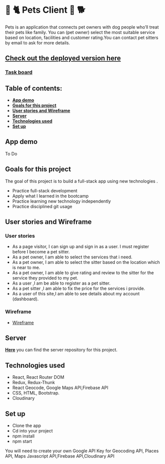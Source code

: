 #  🐾 🐈‍ Pets Client 🐾 🐕

Pets is an application that connects pet owners with dog people who’ll treat their pets like family. You can (pet owner) select the most suitable service based on location, facilities and customer rating.You can contact pet sitters by email to ask for more details.

## [Check out the deployed version here](https://happy-pets.netlify.app/)

### [Task board](https://github.com/users/padmasritumati/projects/1)

## Table of contents:

- **[App demo](#app-demo)**
- **[Goals for this project](#goals-for-this-project)**
- **[User stories and Wireframe](#user-stories)**
- **[Server](#server)**
- **[Technologies used](#technologies-used)**
- **[Set up](#set-up)**


## App demo

To Do


## Goals for this project

The goal of this project is to build a full-stack app using new technologies .

- Practice full-stack development
- Apply what I learned in the bootcamp
- Practice learning new technology independently
- Practice disciplined git usage

## User stories and Wireframe 

### User stories

- As a page visitor, I can sign up and sign in as a user. I must register before I become a pet sitter.
- As a pet owner, I am able to select the services that i need.
- As a pet owner, I am able to select the sitter based on the location which is near to me.
- As a pet owner, I am able to give rating and review to the sitter for the service they provided to my pet.
- As a user ,I am be able to register as a pet sitter.
- As a pet sitter ,I am able to fix the price for the services i provide.
- As a user of this site,I am able to see details about my account (dashboard).

### Wireframe 

- [Wireframe](https://wireframepro.mockflow.com/view/Pets_wireframe#/page/8c0037ff0d064a4da8860d29ad51b759)

## Server

[**Here**](https://github.com/padmasritumati/Pets-backend) you can find the server repository for this project.

## Technologies used

- React, React Router DOM
- Redux, Redux-Thunk
- React Geocode, Google Maps API,Firebase API
- CSS, HTML, Bootstrap.
- Cloudinary 

## Set up

- Clone the app
- Cd into your project
- npm install
- npm start

You will need to create your own Google API Key for Geocoding API, Places API, Maps Javascript API,Firebase API,Cloudinary API


